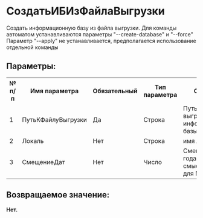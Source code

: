﻿
<h1>СоздатьИБИзФайлаВыгрузки</h1>
<p class="funcdesc">Создать информационную базу из файла выгрузки.
Для команды автоматом устанавливаются параметры "--create-database" и "--force"
Параметр "--apply" не устанавливается, предполагается использование отдельной команды<br /></p><h2>Параметры:</h2><table>
<tr>
  <th height="16" width="10%"><b>№ п/п</b></th>
  <th height="16" width="20%"><b>Имя параметра</b></th>
  <th height="16" width="10%"><b>Обязательный</b></th>
  <th height="16" width="20%"><b>Тип параметра</b></th>
  <th height="16" width="40%"><b>Описание</b></th>	
</tr><tr>
  <td >1</td>
  <td >ПутьКФайлуВыгрузки</td>
  <td >Да</td>
  <td >Строка</td>
  <td >Путь к файлу выгрузки информационной базы</td>	
</tr><tr>
  <td >2</td>
  <td >Локаль</td>
  <td >Нет</td>
  <td >Строка</td>
  <td >имя локали</td>	
</tr><tr>
  <td >3</td>
  <td >СмещениеДат</td>
  <td >Нет</td>
  <td >Число</td>
  <td >Смещение дат в годах (имеет смысл только для MSSQL)</td>	
</tr></table><h2>Возвращаемое значение:</h2>
<b>Нет. </b><br />
